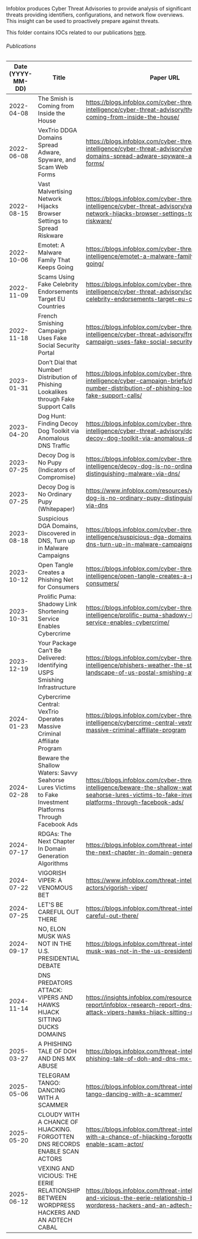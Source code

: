 Infoblox produces Cyber Threat Advisories to provide analysis of significant threats providing identifiers, configurations, and network flow overviews. This insight can be used to proactively prepare against threats.

This folder contains IOCs related to our publications [here](https://blogs.infoblox.com/category/cyber-threat-intelligence/cyber-threat-advisory/).


###### Publications
| Date (YYYY-MM-DD) | Title                                                                                                     | Paper URL                                                                                                                                                      | Data File                                                                                                             |
|-------------------|-----------------------------------------------------------------------------------------------------------|----------------------------------------------------------------------------------------------------------------------------------------------------------------|-----------------------------------------------------------------------------------------------------------------------|
| 2022-04-08        | The Smish is Coming from Inside the House                                                                 | https://blogs.infoblox.com/cyber-threat-intelligence/cyber-threat-advisory/the-smish-is-coming-from-inside-the-house/                                          | https://github.com/infobloxopen/threat-intelligence/blob/main/csv/indicators/smishing_cta_20220408_iocs.csv           |
| 2022-06-08        | VexTrio DDGA Domains Spread Adware, Spyware, and Scam Web Forms                                           | https://blogs.infoblox.com/cyber-threat-intelligence/cyber-threat-advisory/vextrio-ddga-domains-spread-adware-spyware-and-scam-web-forms/                      | https://github.com/infobloxopen/threat-intelligence/blob/main/csv/indicators/vextrio_cta_20220606_iocs.csv            |
| 2022-08-15        | Vast Malvertising Network Hijacks Browser Settings to Spread Riskware                                     | https://blogs.infoblox.com/cyber-threat-intelligence/cyber-threat-advisory/vast-malvertising-network-hijacks-browser-settings-to-spread-riskware/              | https://github.com/infobloxopen/threat-intelligence/blob/main/csv/indicators/omnatuor_cta_20220815_iocs.csv           |
| 2022-10-06        | Emotet: A Malware Family That Keeps Going                                                                 | https://blogs.infoblox.com/cyber-threat-intelligence/emotet-a-malware-family-that-keeps-going/                                                                 | https://github.com/infobloxopen/threat-intelligence/blob/main/csv/indicators/emotet_cta_20221006_iocs.csv             |
| 2022-11-09        | Scams Using Fake Celebrity Endorsements Target EU Countries                                               | https://blogs.infoblox.com/cyber-threat-intelligence/cyber-threat-advisory/scams-using-fake-celebrity-endorsements-target-eu-countries/                        | https://github.com/infobloxopen/threat-intelligence/blob/main/csv/indicators/metacoin_cta_20221109_iocs.csv           |
| 2022-11-18        | French Smishing Campaign Uses Fake Social Security Portal                                                 | https://blogs.infoblox.com/cyber-threat-intelligence/cyber-threat-advisory/french-smishing-campaign-uses-fake-social-security-portal/                          | https://github.com/infobloxopen/threat-intelligence/blob/main/csv/indicators/ameli_cta_20221118_iocs.csv              |
| 2023-01-31        | Don’t Dial that Number! Distribution of Phishing Lookalikes through Fake Support Calls                    | https://blogs.infoblox.com/cyber-threat-intelligence/cyber-campaign-briefs/dont-dial-that-number-distribution-of-phishing-lookalikes-through-fake-support-calls/ | https://github.com/infobloxopen/threat-intelligence/blob/main/csv/lookalikes_malicious_rmm_ccb_20230131_iocs.csv      |
| 2023-04-20        | Dog Hunt: Finding Decoy Dog Toolkit via Anomalous DNS Traffic                                             | https://blogs.infoblox.com/cyber-threat-intelligence/cyber-threat-advisory/dog-hunt-finding-decoy-dog-toolkit-via-anomalous-dns-traffic/                       | https://github.com/infobloxopen/threat-intelligence/blob/main/csv/indicators/decoy_dog_cta_20230420_iocs.csv          |
| 2023-07-25        | Decoy Dog is No Pupy (Indicators of Compromise)                                                           | https://blogs.infoblox.com/cyber-threat-intelligence/decoy-dog-is-no-ordinary-pupy-distinguishing-malware-via-dns/                                             | https://github.com/infobloxopen/threat-intelligence/blob/main/research_data/decoy_dog/decoy_dog_cta_20230714_iocs.csv |
| 2023-07-25        | Decoy Dog is No Ordinary Pupy (Whitepaper)                                                                | https://www.infoblox.com/resources/whitepaper/decoy-dog-is-no-ordinary-pupy-distinguishing-malware-via-dns                                                     | https://github.com/infobloxopen/threat-intelligence/blob/main/research_data/decoy_dog/                                |
| 2023-08-18        | Suspicious DGA Domains, Discovered in DNS, Turn up in Malware Campaigns                                   | https://blogs.infoblox.com/cyber-threat-intelligence/suspicious-dga-domains-discovered-in-dns-turn-up-in-malware-campaigns/                                    | https://github.com/infobloxopen/threat-intelligence/blob/main/csv/indicators/suspicious_dga_cta_20230823.csv          |
| 2023-10-12        | Open Tangle Creates a Phishing Net for Consumers                                                          | https://blogs.infoblox.com/cyber-threat-intelligence/open-tangle-creates-a-phishing-net-for-consumers/                                                         | https://github.com/infobloxopen/threat-intelligence/blob/main/csv/indicators/open_tangle_cta_20231012_iocs.csv        |
| 2023-10-31        | Prolific Puma: Shadowy Link Shortening Service Enables Cybercrime                                         | https://blogs.infoblox.com/cyber-threat-intelligence/prolific-puma-shadowy-link-shortening-service-enables-cybercrime/                                         | https://github.com/infobloxopen/threat-intelligence/tree/main/indicators/csv/prolific_puma_20231031.csv               |
| 2023-12-19        | Your Package Can’t Be Delivered: Identifying USPS Smishing Infrastructure                                 | https://blogs.infoblox.com/cyber-threat-intelligence/phishers-weather-the-storm-the-dns-landscape-of-us-postal-smishing-attacks/                               | https://github.com/infobloxopen/threat-intelligence/tree/main/indicators/csv/usps_cta_20231219.csv                    |
| 2024-01-23        | Cybercrime Central: VexTrio Operates Massive Criminal Affiliate Program                                   | https://blogs.infoblox.com/cyber-threat-intelligence/cybercrime-central-vextrio-operates-massive-criminal-affiliate-program                                    | https://github.com/infobloxopen/threat-intelligence/tree/main/indicators/csv/vextrio_cta_20240123_iocs.csv            |
| 2024-02-28        | Beware the Shallow Waters: Savvy Seahorse Lures Victims to Fake Investment Platforms Through Facebook Ads | https://blogs.infoblox.com/cyber-threat-intelligence/beware-the-shallow-waters-savvy-seahorse-lures-victims-to-fake-investment-platforms-through-facebook-ads/ | https://github.com/infobloxopen/threat-intelligence/tree/main/indicators/csv/savvy_seahorse_20240228_iocs.csv         |
| 2024-07-17        | RDGAs: The Next Chapter In Domain Generation Algorithms                                                   | https://blogs.infoblox.com/threat-intelligence/rdgas-the-next-chapter-in-domain-generation-algorithms/                                                         | https://github.com/infobloxopen/threat-intelligence/tree/main/indicators/csv/rdga_20240717.csv                        |
| 2024-07-22        | VIGORISH VIPER: A VENOMOUS BET                                                                            | https://www.infoblox.com/threat-intel/threat-actors/vigorish-viper/                                                                                            | https://github.com/infobloxopen/threat-intelligence/tree/main/indicators/csv/vigorish_viper_20240722_iocs.csv         |
| 2024-07-25        | LET'S BE CAREFUL OUT THERE                                                                                | https://blogs.infoblox.com/threat-intelligence/lets-be-careful-out-there/                                                                                      | https://github.com/infobloxopen/threat-intelligence/tree/main/indicators/csv/crowdstrike_lookalike_20240726_iocs.csv  |
| 2024-09-17        | NO, ELON MUSK WAS NOT IN THE U.S. PRESIDENTIAL DEBATE                                                     | https://blogs.infoblox.com/threat-intelligence/no-elon-musk-was-not-in-the-us-presidential-debate/                                                             | https://github.com/infobloxopen/threat-intelligence/tree/main/indicators/csv/deepfake_crypto_scam_20240917_iocs.csv   |
| 2024-11-14        | DNS PREDATORS ATTACK: VIPERS AND HAWKS HIJACK SITTING DUCKS DOMAINS                                       | https://insights.infoblox.com/resources-research-report/infoblox-research-report-dns-predators-attack-vipers-hawks-hijack-sitting-ducks-domains                | https://github.com/infobloxopen/threat-intelligence/tree/main/indicators/csv/sitting_ducks_20241113_iocs.csv          |
| 2025-03-27        | A PHISHING TALE OF DOH AND DNS MX ABUSE                                                                   | https://blogs.infoblox.com/threat-intelligence/a-phishing-tale-of-doh-and-dns-mx-abuse/                                                                        | https://github.com/infobloxopen/threat-intelligence/tree/main/indicators/csv/morphing_meerkat_20250327.csv            |
| 2025-05-06        | TELEGRAM TANGO: DANCING WITH A SCAMMER                                                                   | https://blogs.infoblox.com/threat-intelligence/telegram-tango-dancing-with-a-scammer/                                                                        | https://github.com/infobloxopen/threat-intelligence/tree/main/indicators/csv/pig_butchering_20250506_iocs.csv            |
| 2025-05-20        | CLOUDY WITH A CHANCE OF HIJACKING. FORGOTTEN DNS RECORDS ENABLE SCAN ACTORS | https://blogs.infoblox.com/threat-intelligence/cloudy-with-a-chance-of-hijacking-forgotten-dns-records-enable-scam-actor/ | https://github.com/infobloxopen/threat-intelligence/tree/main/indicators/csv/hazy_hawk_20250520_iocs.csv            |
| 2025-06-12        | VEXING AND VICIOUS: THE EERIE RELATIONSHIP BETWEEN WORDPRESS HACKERS AND AN ADTECH CABAL | https://blogs.infoblox.com/threat-intelligence/vexing-and-vicious-the-eerie-relationship-between-wordpress-hackers-and-an-adtech-cabal/ | https://github.com/infobloxopen/threat-intelligence/tree/main/indicators/csv/malicious_adtech_20250612_iocs.csv           |
